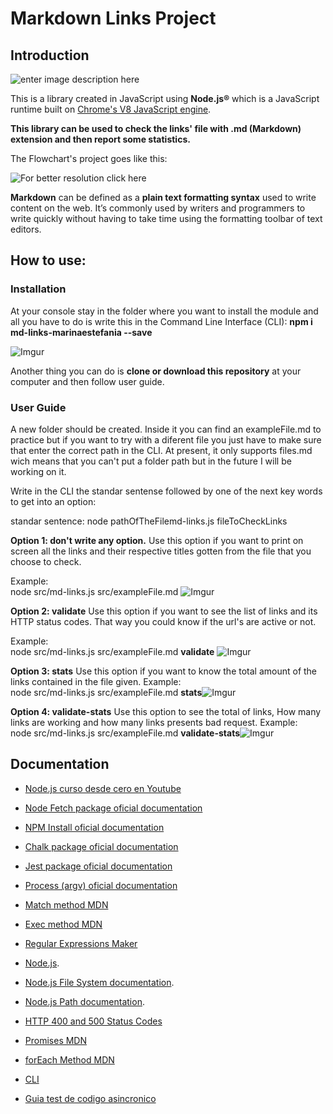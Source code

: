 
# Markdown Links Project

## Introduction

![enter image description here](https://lh3.googleusercontent.com/uSTulQK2T54AS2Dg2Qfxx77tfPhX6VRWiCdLeYEVf_rCPAzrlfyPw9G4BwJuYmpcDzl08vF5G3CQ1A)

  
  

This is a library created in JavaScript using **Node.js®** which is a JavaScript runtime built on [Chrome's V8 JavaScript engine](https://v8.dev/).

  

**This library can be used to check the links' file with .md (Markdown) extension and then report some statistics.**

The Flowchart's project goes like this:

  

![For better resolution click here](https://i.ibb.co/w0xwgcw/diagrama-markdown.png)

  

**Markdown** can be defined as a **plain text formatting syntax** used to write content on the web. It’s commonly used by writers and programmers to write quickly without having to take time using the formatting toolbar of text editors.

  

## How to use:

### Installation
At your console stay in the folder where you want to install the module and all you have to do is write this in the Command Line Interface (CLI):
**npm i md-links-marinaestefania --save**

 ![Imgur](https://i.imgur.com/h7JB1Mz.png)

 Another thing you can do is **clone or download this repository** at your computer and then follow user guide.

### User Guide
A new folder should be created. Inside it you can find an exampleFile.md to practice but if you want to try with a diferent file you just have to make sure that enter the correct path in the CLI. 
At present, it only supports files.md wich means that you can't put a folder path but in the future I will be working on it.

Write in the CLI the standar sentense followed by one of the next key words to get into an option: 

standar sentence:
node pathOfTheFilemd-links.js fileToCheckLinks 

**Option 1:  don't write any option.**
Use this option if you want to print on screen all the links and their respective titles gotten from the file that you choose to check.

Example:   
node src/md-links.js src/exampleFile.md
![Imgur](https://imgur.com/nNWtl3d.png)
  
  **Option 2:  validate**
  Use this option if you want to see the list of links and its HTTP status codes. That way you could know if the url's are active or not.  

  Example:   
node src/md-links.js src/exampleFile.md **validate**
![Imgur](https://i.imgur.com/sHjNRMJ.png)
   
   **Option 3:  stats**
Use this option if you want to know the total amount of the links contained in the file given.
     Example:   
node src/md-links.js src/exampleFile.md **stats**![Imgur](https://i.imgur.com/64vMz89.png)

   **Option 4:  validate-stats**
Use this option to see the total of links, How many links are working and how many links presents bad request.
     Example:   
node src/md-links.js src/exampleFile.md **validate-stats**![Imgur](https://i.imgur.com/JzC0j5Z.png)

## Documentation

- [Node.js curso desde cero en Youtube](https://www.youtube.com/watch?v=BhvLIzVL8_o&list=LLgVy8kVPhtvLSTfZA3dqlYA&index=8&t=2194s)

- [Node Fetch package oficial documentation](https://www.npmjs.com/package/node-fetch)

- [NPM Install oficial documentation](https://docs.npmjs.com/cli/install)

  

- [Chalk package oficial documentation](https://www.npmjs.com/package/chalk)

- [Jest package oficial documentation](https://www.npmjs.com/package/jest)

- [Process (argv) oficial documentation](https://nodejs.org/docs/latest/api/process.html)

- [Match method MDN](https://developer.mozilla.org/es/docs/Web/JavaScript/Referencia/Objetos_globales/String/match)

- [Exec method MDN](https://developer.mozilla.org/es/docs/Web/JavaScript/Referencia/Objetos_globales/RegExp/exec)

- [Regular Expressions Maker](https://regexr.com/4cbcc)

- [Node.js](https://nodejs.org/en/).

- [Node.js File System documentation](https://nodejs.org/api/fs.html).

- [Node.js Path documentation](https://nodejs.org/api/path.html).

- [HTTP 400 and 500 Status Codes](https://developer.att.com/video-optimizer/docs/best-practices/http-400-and-500-error-codes)

- [Promises MDN](https://developer.mozilla.org/es/docs/Web/JavaScript/Guide/Usar_promesas)

- [forEach Method MDN](https://developer.mozilla.org/es/docs/Web/JavaScript/Referencia/Objetos_globales/Array/forEach)

- [CLI ](https://www.proyectobyte.com/windows/simbolo-del-sistema/uso-la-interfaz-linea-comandos)
- [Guia test de codigo asincronico](https://doc.ebichu.cc/jest/docs/es-ES/asynchronous.html)